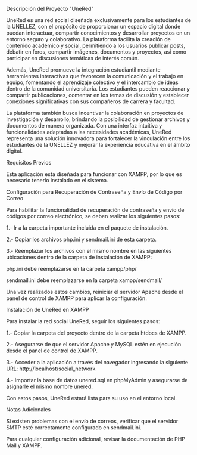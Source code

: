 Descripción del Proyecto "UneRed"

UneRed es una red social diseñada exclusivamente para los estudiantes de la UNELLEZ, con el propósito de proporcionar un espacio digital donde puedan interactuar, compartir conocimientos y desarrollar proyectos en un entorno seguro y colaborativo. La plataforma facilita la creación de contenido académico y social, permitiendo a los usuarios publicar posts, debatir en foros, compartir imágenes, documentos y proyectos, así como participar en discusiones temáticas de interés común.

Además, UneRed promueve la integración estudiantil mediante herramientas interactivas que favorecen la comunicación y el trabajo en equipo, fomentando el aprendizaje colectivo y el intercambio de ideas dentro de la comunidad universitaria. Los estudiantes pueden reaccionar y compartir publicaciones, comentar en los temas de discusión y establecer conexiones significativas con sus compañeros de carrera y facultad.

La plataforma también busca incentivar la colaboración en proyectos de investigación y desarrollo, brindando la posibilidad de gestionar archivos y documentos de manera organizada. Con una interfaz intuitiva y funcionalidades adaptadas a las necesidades académicas, UneRed representa una solución innovadora para fortalecer la vinculación entre los estudiantes de la UNELLEZ y mejorar la experiencia educativa en el ámbito digital.


Requisitos Previos

Esta aplicación está diseñada para funcionar con XAMPP, por lo que es necesario tenerlo instalado en el sistema.



Configuración para Recuperación de Contraseña y Envío de Código por Correo

Para habilitar la funcionalidad de recuperación de contraseña y envío de códigos por correo electrónico, se deben realizar los siguientes pasos:

1.- Ir a la carpeta importante incluida en el paquete de instalación.

2.- Copiar los archivos php.ini y sendmail.ini de esta carpeta.

3.- Reemplazar los archivos con el mismo nombre en las siguientes ubicaciones dentro de la carpeta de instalación de XAMPP:

php.ini debe reemplazarse en la carpeta xampp/php/

sendmail.ini debe reemplazarse en la carpeta xampp/sendmail/

Una vez realizados estos cambios, reiniciar el servidor Apache desde el panel de control de XAMPP para aplicar la configuración.



Instalación de UneRed en XAMPP

Para instalar la red social UneRed, seguir los siguientes pasos:

1.- Copiar la carpeta del proyecto dentro de la carpeta htdocs de XAMPP.

2.- Asegurarse de que el servidor Apache y MySQL estén en ejecución desde el panel de control de XAMPP.

3.- Acceder a la aplicación a través del navegador ingresando la siguiente URL: http://localhost/social_network

4.- Importar la base de datos unered.sql en phpMyAdmin y asegurarse de asignarle el mismo nombre unered.

Con estos pasos, UneRed estará lista para su uso en el entorno local.



Notas Adicionales

Si existen problemas con el envío de correos, verificar que el servidor SMTP esté correctamente configurado en sendmail.ini.

Para cualquier configuración adicional, revisar la documentación de PHP Mail y XAMPP.
